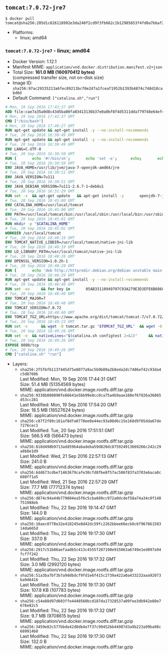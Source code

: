## `tomcat:7.0.72-jre7`

```console
$ docker pull tomcat@sha256:205d1c626118992e3da240f2cd9f3fb662c1b12985653f4fd0a7bbaf2bbf9f2e
```

-	Platforms:
	-	linux; amd64

### `tomcat:7.0.72-jre7` - linux; amd64

-	Docker Version: 1.12.1
-	Manifest MIME: `application/vnd.docker.distribution.manifest.v2+json`
-	Total Size: **161.0 MB (160970412 bytes)**  
	(compressed transfer size, not on-disk size)
-	Image ID: `sha256:97ac29335213a6fec89213bcf0e2d7a1fceaf1952b1393b4874c748d18cabd0d`
-	Default Command: `["catalina.sh","run"]`

```dockerfile
# Mon, 19 Sep 2016 17:42:37 GMT
ADD file:cae7a35a0d8c43d5ba00fa03413136b37e0a0bf8f4d5311dda779748e64ef425 in / 
# Mon, 19 Sep 2016 17:42:37 GMT
CMD ["/bin/bash"]
# Mon, 19 Sep 2016 17:46:27 GMT
RUN apt-get update && apt-get install -y --no-install-recommends 		ca-certificates 		curl 		wget 	&& rm -rf /var/lib/apt/lists/*
# Tue, 20 Sep 2016 16:30:49 GMT
RUN apt-get update && apt-get install -y --no-install-recommends 		bzip2 		unzip 		xz-utils 	&& rm -rf /var/lib/apt/lists/*
# Tue, 20 Sep 2016 16:30:49 GMT
ENV LANG=C.UTF-8
# Tue, 20 Sep 2016 16:30:50 GMT
RUN { 		echo '#!/bin/sh'; 		echo 'set -e'; 		echo; 		echo 'dirname "$(dirname "$(readlink -f "$(which javac || which java)")")"'; 	} > /usr/local/bin/docker-java-home 	&& chmod +x /usr/local/bin/docker-java-home
# Tue, 20 Sep 2016 16:30:50 GMT
ENV JAVA_HOME=/usr/lib/jvm/java-7-openjdk-amd64/jre
# Tue, 20 Sep 2016 16:30:51 GMT
ENV JAVA_VERSION=7u111
# Tue, 20 Sep 2016 16:30:51 GMT
ENV JAVA_DEBIAN_VERSION=7u111-2.6.7-1~deb8u1
# Tue, 20 Sep 2016 16:31:29 GMT
RUN set -x 	&& apt-get update 	&& apt-get install -y 		openjdk-7-jre-headless="$JAVA_DEBIAN_VERSION" 	&& rm -rf /var/lib/apt/lists/* 	&& [ "$JAVA_HOME" = "$(docker-java-home)" ]
# Tue, 20 Sep 2016 18:45:00 GMT
ENV CATALINA_HOME=/usr/local/tomcat
# Tue, 20 Sep 2016 18:45:00 GMT
ENV PATH=/usr/local/tomcat/bin:/usr/local/sbin:/usr/local/bin:/usr/sbin:/usr/bin:/sbin:/bin
# Tue, 20 Sep 2016 18:45:01 GMT
RUN mkdir -p "$CATALINA_HOME"
# Tue, 20 Sep 2016 18:45:02 GMT
WORKDIR /usr/local/tomcat
# Tue, 20 Sep 2016 18:48:19 GMT
ENV TOMCAT_NATIVE_LIBDIR=/usr/local/tomcat/native-jni-lib
# Tue, 20 Sep 2016 18:48:19 GMT
ENV LD_LIBRARY_PATH=/usr/local/tomcat/native-jni-lib
# Tue, 20 Sep 2016 18:48:20 GMT
ENV OPENSSL_VERSION=1.0.2h-1
# Tue, 20 Sep 2016 18:48:20 GMT
RUN { 		echo 'deb http://httpredir.debian.org/debian unstable main'; 	} > /etc/apt/sources.list.d/unstable.list 	&& { 		echo 'Package: *'; 		echo 'Pin: release a=unstable'; 		echo 'Pin-Priority: -10'; 		echo; 		echo 'Package: openssl libssl*'; 		echo "Pin: version $OPENSSL_VERSION"; 		echo 'Pin-Priority: 990'; 	} > /etc/apt/preferences.d/unstable-openssl
# Tue, 20 Sep 2016 18:48:29 GMT
RUN apt-get update && apt-get install -y --no-install-recommends 		libapr1 		openssl="$OPENSSL_VERSION" 	&& rm -rf /var/lib/apt/lists/*
# Tue, 20 Sep 2016 18:48:40 GMT
RUN set -ex 	&& for key in 		05AB33110949707C93A279E3D3EFE6B686867BA6 		07E48665A34DCAFAE522E5E6266191C37C037D42 		47309207D818FFD8DCD3F83F1931D684307A10A5 		541FBE7D8F78B25E055DDEE13C370389288584E7 		61B832AC2F1C5A90F0F9B00A1C506407564C17A3 		713DA88BE50911535FE716F5208B0AB1D63011C7 		79F7026C690BAA50B92CD8B66A3AD3F4F22C4FED 		9BA44C2621385CB966EBA586F72C284D731FABEE 		A27677289986DB50844682F8ACB77FC2E86E29AC 		A9C5DF4D22E99998D9875A5110C01C5A2F6059E7 		DCFD35E0BF8CA7344752DE8B6FB21E8933C60243 		F3A04C595DB5B6A5F1ECA43E3B7BBB100D811BBE 		F7DA48BB64BCB84ECBA7EE6935CD23C10D498E23 	; do 		gpg --keyserver ha.pool.sks-keyservers.net --recv-keys "$key"; 	done
# Tue, 20 Sep 2016 18:48:40 GMT
ENV TOMCAT_MAJOR=7
# Tue, 20 Sep 2016 18:48:40 GMT
ENV TOMCAT_VERSION=7.0.72
# Tue, 20 Sep 2016 18:48:40 GMT
ENV TOMCAT_TGZ_URL=https://www.apache.org/dist/tomcat/tomcat-7/v7.0.72/bin/apache-tomcat-7.0.72.tar.gz
# Tue, 20 Sep 2016 18:49:23 GMT
RUN set -x 		&& wget -O tomcat.tar.gz "$TOMCAT_TGZ_URL" 	&& wget -O tomcat.tar.gz.asc "$TOMCAT_TGZ_URL.asc" 	&& gpg --batch --verify tomcat.tar.gz.asc tomcat.tar.gz 	&& tar -xvf tomcat.tar.gz --strip-components=1 	&& rm bin/*.bat 	&& rm tomcat.tar.gz* 		&& nativeBuildDir="$(mktemp -d)" 	&& tar -xvf bin/tomcat-native.tar.gz -C "$nativeBuildDir" --strip-components=1 	&& nativeBuildDeps=" 		gcc 		libapr1-dev 		libssl-dev 		make 		openjdk-${JAVA_VERSION%%[-~bu]*}-jdk=$JAVA_DEBIAN_VERSION 	" 	&& apt-get update && apt-get install -y --no-install-recommends $nativeBuildDeps && rm -rf /var/lib/apt/lists/* 	&& ( 		export CATALINA_HOME="$PWD" 		&& cd "$nativeBuildDir/native" 		&& ./configure 			--libdir="$TOMCAT_NATIVE_LIBDIR" 			--prefix="$CATALINA_HOME" 			--with-apr="$(which apr-1-config)" 			--with-java-home="$(docker-java-home)" 			--with-ssl=yes 		&& make -j$(nproc) 		&& make install 	) 	&& apt-get purge -y --auto-remove $nativeBuildDeps 	&& rm -rf "$nativeBuildDir" 	&& rm bin/tomcat-native.tar.gz
# Tue, 20 Sep 2016 18:49:26 GMT
RUN set -e 	&& nativeLines="$(catalina.sh configtest 2>&1)" 	&& nativeLines="$(echo "$nativeLines" | grep 'Apache Tomcat Native')" 	&& nativeLines="$(echo "$nativeLines" | sort -u)" 	&& if ! echo "$nativeLines" | grep 'INFO: Loaded APR based Apache Tomcat Native library' >&2; then 		echo >&2 "$nativeLines"; 		exit 1; 	fi
# Tue, 20 Sep 2016 18:49:26 GMT
EXPOSE 8080/tcp
# Tue, 20 Sep 2016 18:49:26 GMT
CMD ["catalina.sh" "run"]
```

-	Layers:
	-	`sha256:2f5fbf61137445d75e8077a9ac5b9b89a2b8eda2dc7486ef42c93da4c5d8760b`  
		Last Modified: Mon, 19 Sep 2016 17:44:31 GMT  
		Size: 51.4 MB (51354569 bytes)  
		MIME: application/vnd.docker.image.rootfs.diff.tar.gzip
	-	`sha256:9338b080890fe86641e5bb99e8cc0ca75a4b9aae160ef6f826a36865d53cc281`  
		Last Modified: Mon, 19 Sep 2016 17:54:20 GMT  
		Size: 18.5 MB (18527624 bytes)  
		MIME: application/vnd.docker.image.rootfs.diff.tar.gzip
	-	`sha256:c87f2f89c161af8dfa0770ee0e44ec93a98d6c15e168d9f05dda67de7276cec1`  
		Last Modified: Tue, 20 Sep 2016 17:51:51 GMT  
		Size: 566.5 KB (566473 bytes)  
		MIME: application/vnd.docker.image.rootfs.diff.tar.gzip
	-	`sha256:818d498b9713add59b4abadeba59d820dc875924913669266c242c29a8b8e1d9`  
		Last Modified: Wed, 21 Sep 2016 22:57:13 GMT  
		Size: 241.0 B  
		MIME: application/vnd.docker.image.rootfs.diff.tar.gzip
	-	`sha256:6dd673cdbe71463679cafe30cfd8fbe8f57ac586f83fa3703e6aca0c608ff1a5`  
		Last Modified: Wed, 21 Sep 2016 22:57:29 GMT  
		Size: 77.7 MB (77712374 bytes)  
		MIME: application/vnd.docker.image.rootfs.diff.tar.gzip
	-	`sha256:d874c94a44b779604ea5f6c5cba689cc972a0dcdef58a74a34c0f148751988eb`  
		Last Modified: Thu, 22 Sep 2016 19:14:47 GMT  
		Size: 144.0 B  
		MIME: application/vnd.docker.image.rootfs.diff.tar.gzip
	-	`sha256:10aec0778e32e410245e8d42dc59fc2262bbee66ecb8c6f96766158314da665d`  
		Last Modified: Thu, 22 Sep 2016 19:17:30 GMT  
		Size: 337.0 B  
		MIME: application/vnd.docker.image.rootfs.diff.tar.gzip
	-	`sha256:2917c51b86aefaadb5c413c4555f287190e915063a6749e1ed097a94fcf7f242`  
		Last Modified: Thu, 22 Sep 2016 19:17:32 GMT  
		Size: 3.0 MB (2992120 bytes)  
		MIME: application/vnd.docker.image.rootfs.diff.tar.gzip
	-	`sha256:51a3ba7bf3b7a9ddbdcf9fd1e6f415c2739a422a0a433232aaa92073ba946416`  
		Last Modified: Thu, 22 Sep 2016 19:17:30 GMT  
		Size: 107.8 KB (107783 bytes)  
		MIME: application/vnd.docker.image.rootfs.diff.tar.gzip
	-	`sha256:c54e88d97d603ffe4440560bcd187da17328537a09fee3db942e60e7676e82c5`  
		Last Modified: Thu, 22 Sep 2016 19:17:32 GMT  
		Size: 9.7 MB (9708615 bytes)  
		MIME: application/vnd.docker.image.rootfs.diff.tar.gzip
	-	`sha256:3459e82c577bbde42d8db4e7f37c99452bb44987d3a9b223a99ba98c689914b0`  
		Last Modified: Thu, 22 Sep 2016 19:17:30 GMT  
		Size: 132.0 B  
		MIME: application/vnd.docker.image.rootfs.diff.tar.gzip

